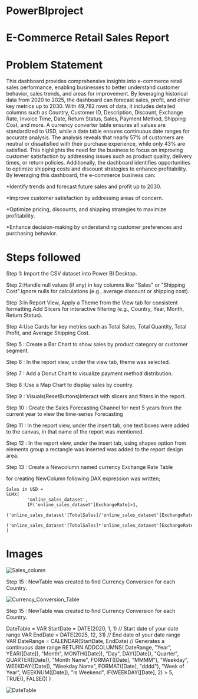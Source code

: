 # PowerBIproject
# E-Commerce Retail Sales Report

# Problem Statement
This dashboard provides comprehensive insights into e-commerce retail sales performance, enabling businesses to better understand customer behavior, sales trends, and areas for improvement. By leveraging historical data from 2020 to 2025, the dashboard can forecast sales, profit, and other key metrics up to 2030. With 49,782 rows of data, it includes detailed columns such as Country, Customer ID, Description, Discount, Exchange Rate, Invoice Time, Date, Return Status, Sales, Payment Method, Shipping Cost, and more. A currency converter table ensures all values are standardized to USD, while a date table ensures continuous date ranges for accurate analysis. The analysis reveals that nearly 57% of customers are neutral or dissatisfied with their purchase experience, while only 43% are satisfied. This highlights the need for the business to focus on improving customer satisfaction by addressing issues such as product quality, delivery times, or return policies. Additionally, the dashboard identifies opportunities to optimize shipping costs and discount strategies to enhance profitability. By leveraging this dashboard, the e-commerce business can:

*Identify trends and forecast future sales and profit up to 2030.

*Improve customer satisfaction by addressing areas of concern.

*Optimize pricing, discounts, and shipping strategies to maximize profitability.

*Enhance decision-making by understanding customer preferences and purchasing behavior.

# Steps followed
Step 1: Import the CSV dataset into Power BI Desktop.

Step 2:Handle null values (if any) in key columns like "Sales" or "Shipping Cost".Ignore nulls for calculations (e.g., average discount or shipping cost).

Step 3:In Report View, Apply a Theme from the View tab for consistent formatting.Add Slicers for interactive filtering (e.g., Country, Year, Month, Return Status).

Step 4:Use Cards for key metrics such as Total Sales, Total Quantity, Total Profit, and Average Shipping Cost.

Step 5 : Create a Bar Chart to show sales by product category or customer segment.

Step 6 : In the report view, under the view tab, theme was selected.

Step 7 : Add a Donut Chart to visualize payment method distribution.

Step 8 :Use a Map Chart to display sales by country.

Step 9 : Visuals(ResetButtons)Interact with slicers and filters in the report.

Step 10 : Create the Sales Forecasting Channel for next 5 years from the current year to view the time-series Forecasting

Step 11 : In the report view, under the insert tab, one text boxes were added to the canvas, in that name of the report was mentioned.

Step 12 : In the report view, under the insert tab, using shapes option from elements group a rectangle was inserted was added to the report design area.

Step 13 : Create a Newcolumn named currency Exchange Rate Table

for creating NewColumn following DAX expression was written;

    Sales in USD =
    SUMX(
            'online_sales_dataset',
            IF('online_sales_dataset'[ExchangeRate]>1,
            ('online_sales_dataset'[TotalSales]/'online_sales_dataset'[ExchangeRate]),
            ('online_sales_dataset'[TotalSales]*'online_sales_dataset'[ExchangeRate]))
    ) 

   # Images
   ![Sales_column](https://github.com/user-attachments/assets/8152965c-3be4-4a74-9bdf-6030e73fb92b)

  Step 15 : NewTable was created to find Currency Conversion for each Country.

  ![Currency_Conversion_Table](https://github.com/user-attachments/assets/84fde81c-7a5c-4ec3-9606-95ba66202664)

  Step 15 : NewTable was created to find Currency Conversion for each Country.

  DateTable = 
VAR StartDate = DATE(2020, 1, 1)  // Start date of your date range
VAR EndDate = DATE(2025, 12, 31)  // End date of your date range
VAR DateRange = CALENDAR(StartDate, EndDate)  // Generates a continuous date range
RETURN
ADDCOLUMNS(
    DateRange,
    "Year", YEAR([Date]),
    "Month", MONTH([Date]),
    "Day", DAY([Date]),
    "Quarter", QUARTER([Date]),
    "Month Name", FORMAT([Date], "MMMM"),
    "Weekday", WEEKDAY([Date]),
    "Weekday Name", FORMAT([Date], "dddd"),
    "Week of Year", WEEKNUM([Date]),
    "Is Weekend", IF(WEEKDAY([Date], 2) > 5, TRUE(), FALSE())
)

![DateTable](https://github.com/user-attachments/assets/ec3310cc-f9ab-4202-a1db-82883dffb032)





    
